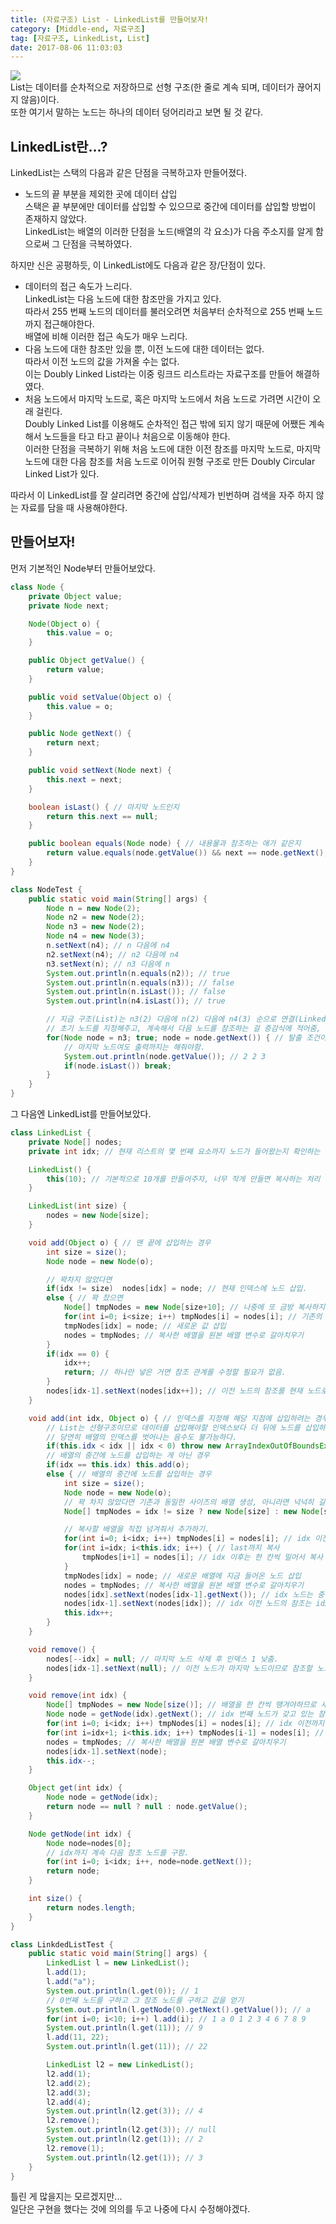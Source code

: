 ```yaml
---
title: (자료구조) List - LinkedList를 만들어보자!
category: [Middle-end, 자료구조]
tag: [자료구조, LinkedList, List]
date: 2017-08-06 11:03:03
---
```

![](/images/linked-list-making/thumb.png)  
List는 데이터를 순차적으로 저장하므로 선형 구조(한 줄로 계속 되며, 데이터가 끊어지지 않음)이다.  
또한 여기서 말하는 노드는 하나의 데이터 덩어리라고 보면 될 것 같다.  

## LinkedList란...?
LinkedList는 스택의 다음과 같은 단점을 극복하고자 만들어졌다.  
* 노드의 끝 부분을 제외한 곳에 데이터 삽입  
스택은 끝 부분에만 데이터를 삽입할 수 있으므로 중간에 데이터를 삽입할 방법이 존재하지 않았다.  
LinkedList는 배열의 이러한 단점을 노드(배열의 각 요소)가 다음 주소지를 알게 함으로써 그 단점을 극복하였다.

하지만 신은 공평하듯, 이 LinkedList에도 다음과 같은 장/단점이 있다.  
* 데이터의 접근 속도가 느리다.  
LinkedList는 다음 노드에 대한 참조만을 가지고 있다.  
따라서 255 번째 노드의 데이터를 불러오려면 처음부터 순차적으로 255 번째 노드까지 접근해야한다.  
배열에 비해 이러한 접근 속도가 매우 느리다.  
* 다음 노드에 대한 참조만 있을 뿐, 이전 노드에 대한 데이터는 없다.  
따라서 이전 노드의 값을 가져올 수는 없다.  
이는 Doubly Linked List라는 이중 링크드 리스트라는 자료구조를 만들어 해결하였다.  
* 처음 노드에서 마지막 노드로, 혹은 마지막 노드에서 처음 노드로 가려면 시간이 오래 걸린다.  
Doubly Linked List를 이용해도 순차적인 접근 밖에 되지 않기 때문에 어쨌든 계속해서 노드들을 타고 타고 끝이나 처음으로 이동해야 한다.  
이러한 단점을 극복하기 위해 처음 노드에 대한 이전 참조를 마지막 노드로, 마지막 노드에 대한 다음 참조를 처음 노드로 이어줘 원형 구조로 만든 Doubly Circular Linked List가 있다.

따라서 이 LinkedList를 잘 살리려면 중간에 삽입/삭제가 빈번하며 검색을 자주 하지 않는 자료를 담을 때 사용해야한다.  

## 만들어보자!
먼저 기본적인 Node부터 만들어보았다.  
```java
class Node {
    private Object value;
    private Node next;

    Node(Object o) {
        this.value = o;
    }

    public Object getValue() {
        return value;
    }

    public void setValue(Object o) {
        this.value = o;
    }

    public Node getNext() {
        return next;
    }

    public void setNext(Node next) {
        this.next = next;
    }

    boolean isLast() { // 마지막 노드인지
        return this.next == null;
    }

    public boolean equals(Node node) { // 내용물과 참조하는 애가 같은지
        return value.equals(node.getValue()) && next == node.getNext();
    }
}

class NodeTest {
    public static void main(String[] args) {
        Node n = new Node(2);
        Node n2 = new Node(2);
        Node n3 = new Node(2);
        Node n4 = new Node(3);
        n.setNext(n4); // n 다음에 n4
        n2.setNext(n4); // n2 다음에 n4
        n3.setNext(n); // n3 다음에 n
        System.out.println(n.equals(n2)); // true
        System.out.println(n.equals(n3)); // false
        System.out.println(n.isLast()); // false
        System.out.println(n4.isLast()); // true

        // 지금 구조(List)는 n3(2) 다음에 n(2) 다음에 n4(3) 순으로 연결(Linked)돼있다.
        // 초기 노드를 지정해주고, 계속해서 다음 노드를 참조하는 걸 증감식에 적어줌,
        for(Node node = n3; true; node = node.getNext()) { // 탈출 조건이 있는 무한 반복문
            // 마지막 노드여도 출력까지는 해줘야함.
            System.out.println(node.getValue()); // 2 2 3
            if(node.isLast()) break;
        }
    }
}
```

그 다음엔 LinkedList를 만들어보았다.  
```java
class LinkedList {
    private Node[] nodes;
    private int idx; // 현재 리스트의 몇 번째 요소까지 노드가 들어왔는지 확인하는 변수

    LinkedList() {
        this(10); // 기본적으로 10개를 만들어주자, 너무 작게 만들면 복사하는 처리 비용이 많이 들테니...
    }

    LinkedList(int size) {
        nodes = new Node[size];
    }

    void add(Object o) { // 맨 끝에 삽입하는 경우
        int size = size();
        Node node = new Node(o);

        // 꽉차지 않았다면
        if(idx != size)  nodes[idx] = node; // 현재 인덱스에 노드 삽입.
        else { // 꽉 찼으면
            Node[] tmpNodes = new Node[size+10]; // 나중에 또 금방 복사하지 않게 적절하게 큰 배열을 만들자.
            for(int i=0; i<size; i++) tmpNodes[i] = nodes[i]; // 기존의 값들을 새로운 배열에 복사
            tmpNodes[idx] = node; // 새로운 값 삽입
            nodes = tmpNodes; // 복사한 배열을 원본 배열 변수로 갈아치우기
        }
        if(idx == 0) {
            idx++;
            return; // 하나만 넣은 거면 참조 관계를 수정할 필요가 없음.
        }
        nodes[idx-1].setNext(nodes[idx++]); // 이전 노드의 참조를 현재 노드로 변경
    }

    void add(int idx, Object o) { // 인덱스를 지정해 해당 지점에 삽입하려는 경우
        // List는 선형구조이므로 데이터를 삽입해야할 인덱스보다 더 뒤에 노드를 삽입하는 것은 불가능하다.
        // 당연히 배열의 인덱스를 벗어나는 음수도 불가능하다.
        if(this.idx < idx || idx < 0) throw new ArrayIndexOutOfBoundsException("올바른 인덱스를 입력해주세요!");
        // 배열의 중간에 노드를 삽입하는 게 아닌 경우
        if(idx == this.idx) this.add(o);
        else { // 배열의 중간에 노드를 삽입하는 경우
            int size = size();
            Node node = new Node(o);
            // 꽉 차지 않았다면 기존과 동일한 사이즈의 배열 생성, 아니라면 넉넉히 길이가 10 더 긴 배열 생성.
            Node[] tmpNodes = idx != size ? new Node[size] : new Node[size+10];

            // 복사할 배열을 직접 넘겨줘서 추가하기.
            for(int i=0; i<idx; i++) tmpNodes[i] = nodes[i]; // idx 이전까지는 그대로 복사
            for(int i=idx; i<this.idx; i++) { // last까지 복사
                tmpNodes[i+1] = nodes[i]; // idx 이후는 한 칸씩 밀어서 복사
            }
            tmpNodes[idx] = node; // 새로운 배열에 지금 들어온 노드 삽입
            nodes = tmpNodes; // 복사한 배열을 원본 배열 변수로 갈아치우기
            nodes[idx].setNext(nodes[idx-1].getNext()); // idx 노드는 중간에 끼어들었으므로 idx 노드 이전 노드의 참조를 가리켜야함.
            nodes[idx-1].setNext(nodes[idx]); // idx 이전 노드의 참조는 idx 노드를 가리키고 있어야함.
            this.idx++;
        }
    }

    void remove() {
        nodes[--idx] = null; // 마지막 노드 삭제 후 인덱스 1 낮춤.
        nodes[idx-1].setNext(null); // 이전 노드가 마지막 노드이므로 참조할 노드가 없음.
    }

    void remove(int idx) {
        Node[] tmpNodes = new Node[size()]; // 배열을 한 칸씩 땡겨야하므로 새롭게 배열 생성.
        Node node = getNode(idx).getNext(); // idx 번째 노드가 갖고 있는 참조 노드
        for(int i=0; i<idx; i++) tmpNodes[i] = nodes[i]; // idx 이전까지 복사
        for(int i=idx+1; i<this.idx; i++) tmpNodes[i-1] = nodes[i]; // idx 이후로 또 복사
        nodes = tmpNodes; // 복사한 배열을 원본 배열 변수로 갈아치우기
        nodes[idx-1].setNext(node);
        this.idx--;
    }

    Object get(int idx) {
        Node node = getNode(idx);
        return node == null ? null : node.getValue();
    }

    Node getNode(int idx) {
        Node node=nodes[0];
        // idx까지 계속 다음 참조 노드를 구함.
        for(int i=0; i<idx; i++, node=node.getNext());
        return node;
    }

    int size() {
        return nodes.length;
    }
}

class LinkdedListTest {
    public static void main(String[] args) {
        LinkedList l = new LinkedList();
        l.add(1);
        l.add("a");
        System.out.println(l.get(0)); // 1
        // 0번째 노드를 구하고 그 참조 노드를 구하고 값을 얻기
        System.out.println(l.getNode(0).getNext().getValue()); // a
        for(int i=0; i<10; i++) l.add(i); // 1 a 0 1 2 3 4 6 7 8 9
        System.out.println(l.get(11)); // 9
        l.add(11, 22);
        System.out.println(l.get(11)); // 22

        LinkedList l2 = new LinkedList();
        l2.add(1);
        l2.add(2);
        l2.add(3);
        l2.add(4);
        System.out.println(l2.get(3)); // 4
        l2.remove();
        System.out.println(l2.get(3)); // null
        System.out.println(l2.get(1)); // 2
        l2.remove(1);
        System.out.println(l2.get(1)); // 3
    }
}
```

틀린 게 많을지는 모르겠지만...  
일단은 구현을 했다는 것에 의의를 두고 나중에 다시 수정해야겠다.  
